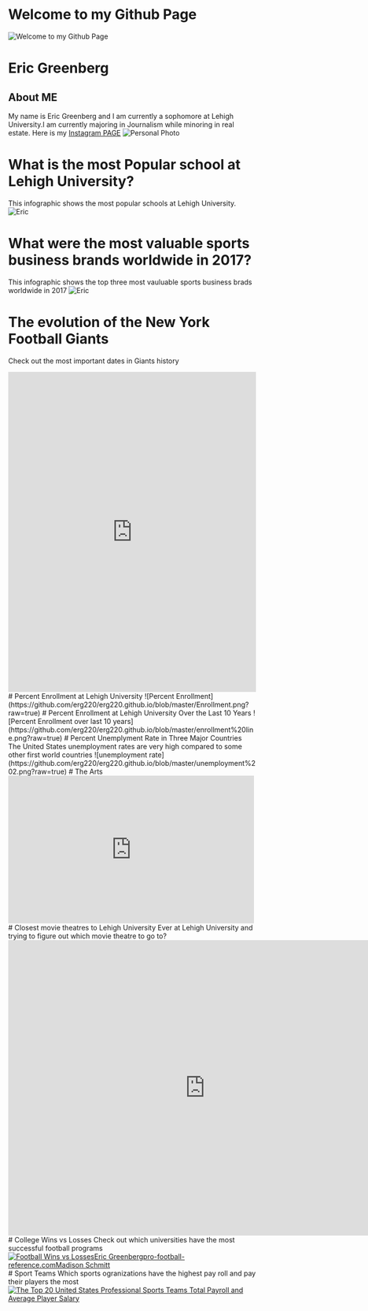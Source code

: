 # Welcome to my Github Page
![Welcome to my Github Page](https://github.com/erg220/erg220.github.io/blob/master/COMIC.png?raw=true)
# Eric Greenberg
## About ME
My name is Eric Greenberg and I am currently a sophomore at Lehigh University.I am currently majoring in Journalism while minoring in real estate.
Here is my [Instagram PAGE](https://www.instagram.com/egreenberg22/?hl=en)
![Personal Photo](https://github.com/erg220/erg220.github.io/blob/master/IMG_1319-2.JPG?raw=true)
# What is the most Popular school at Lehigh University?
This infographic shows the most popular schools at Lehigh University.
![Eric](https://github.com/erg220/erg220.github.io/blob/master/What%20is%20the%20most%20popular%20school%20at%20Lehigh%20University.png?raw=true)
# What were the most valuable sports business brands worldwide in 2017?
This infographic shows the top three most vauluable sports business brads worldwide in 2017
![Eric](https://github.com/erg220/erg220.github.io/blob/master/Top%20Sports%20Industry.png?raw=true)
# The evolution of the New York Football Giants
Check out the most important dates in Giants history
<iframe src='https://cdn.knightlab.com/libs/timeline3/latest/embed/index.html?source=1P47pyIKBsMU_VediZlUB69qFDTgJNhaerujYdMcztMw&font=Default&lang=en&initial_zoom=2&height=650' width='100%' height='650' webkitallowfullscreen mozallowfullscreen allowfullscreen frameborder='0'></iframe>
# Percent Enrollment at Lehigh University
![Percent Enrollment](https://github.com/erg220/erg220.github.io/blob/master/Enrollment.png?raw=true)
# Percent Enrollment at Lehigh University Over the Last 10 Years
![Percent Enrollment over last 10 years](https://github.com/erg220/erg220.github.io/blob/master/enrollment%20line.png?raw=true)
# Percent Unemplyment Rate in Three Major Countries
The United States unemployment rates are very high compared to some other first world countries
![unemployment rate](https://github.com/erg220/erg220.github.io/blob/master/unemployment%202.png?raw=true)
# The Arts
<iframe width="500" height="300" scrolling="no" frameborder="no" src="https://fusiontables.google.com/embedviz?q=select+col0+from+1ES-9RgcWrhbLBeLUF0cyEyg1BC_kvQL5uNq_BnxC&amp;viz=MAP&amp;h=false&amp;lat=40.61475136179453&amp;lng=-75.35810427607417&amp;t=1&amp;z=14&amp;l=col0&amp;y=2&amp;tmplt=3&amp;hml=ONE_COL_LAT_LNG"></iframe>
# Closest movie theatres to Lehigh University
Ever at Lehigh University and trying to figure out which movie theatre to go to? 
<iframe width="800" height="600" scrolling="no" frameborder="no" src="https://fusiontables.google.com/embedviz?q=select+col0+from+1Tih0Sw0o1_ZwE-s447cQPJ_PX1AhElS8oXkws2KI&amp;viz=MAP&amp;h=false&amp;lat=40.88257897330819&amp;lng=-75.43456579296873&amp;t=1&amp;z=8&amp;l=col0&amp;y=2&amp;tmplt=2&amp;hml=ONE_COL_LAT_LNG"></iframe>
# College Wins vs Losses
Check out which universities have the most successful football programs
<div class='tableauPlaceholder' id='viz1519245957608' style='position: relative'><noscript><a href='#'><img alt='Football Wins vs LossesEric Greenbergpro-football-reference.comMadison Schmitt ' src='https:&#47;&#47;public.tableau.com&#47;static&#47;images&#47;Co&#47;CollegeFootballWinsvsLosses&#47;FootballWinsvsLosses&#47;1_rss.png' style='border: none' /></a></noscript><object class='tableauViz'  style='display:none;'><param name='host_url' value='https%3A%2F%2Fpublic.tableau.com%2F' /> <param name='embed_code_version' value='3' /> <param name='site_root' value='' /><param name='name' value='CollegeFootballWinsvsLosses&#47;FootballWinsvsLosses' /><param name='tabs' value='no' /><param name='toolbar' value='yes' /><param name='static_image' value='https:&#47;&#47;public.tableau.com&#47;static&#47;images&#47;Co&#47;CollegeFootballWinsvsLosses&#47;FootballWinsvsLosses&#47;1.png' /> <param name='animate_transition' value='yes' /><param name='display_static_image' value='yes' /><param name='display_spinner' value='yes' /><param name='display_overlay' value='yes' /><param name='display_count' value='yes' /><param name='filter' value='publish=yes' /></object></div><script type='text/javascript'>var divElement = document.getElementById('viz1519245957608');var vizElement = divElement.getElementsByTagName('object')[0]; vizElement.style.width='1016px';vizElement.style.height='991px';var scriptElement = document.createElement('script');         scriptElement.src = 'https://public.tableau.com/javascripts/api/viz_v1.js';                  vizElement.parentNode.insertBefore(scriptElement, vizElement);</script>
# Sport Teams
Which sports ogranizations have the highest pay roll and pay their players the most
<div class='tableauPlaceholder' id='viz1520448064504' style='position: relative'><noscript><a href='#'><img alt='The Top 20 United States Professional Sports Teams Total Payroll and Average Player Salary ' src='https:&#47;&#47;public.tableau.com&#47;static&#47;images&#47;5Z&#47;5ZHFGXF6Q&#47;1_rss.png' style='border: none' /></a></noscript><object class='tableauViz'  style='display:none;'><param name='host_url' value='https%3A%2F%2Fpublic.tableau.com%2F' /> <param name='embed_code_version' value='3' /> <param name='path' value='shared&#47;5ZHFGXF6Q'/> <param name='toolbar' value='yes' /><param name='static_image' value='https:&#47;&#47;public.tableau.com&#47;static&#47;images&#47;5Z&#47;5ZHFGXF6Q&#47;1.png' /> <param name='animate_transition' value='yes' /><param name='display_static_image' value='yes' /><param name='display_spinner' value='yes' /><param name='display_overlay' value='yes' /><param name='display_count' value='yes' /><param name='filter' value='publish=yes' /></object></div> <script type='text/javascript'>var divElement = document.getElementById('viz1520448064504');var vizElement = divElement.getElementsByTagName('object')[0];vizElement.style.width='100%';vizElement.style.height=(divElement.offsetWidth*0.75)+'px';varscriptElement = document.createElement('script');scriptElement.src = 'https://public.tableau.com/javascripts/api/viz_v1.js';                    vizElement.parentNode.insertBefore(scriptElement, vizElement);</script>
